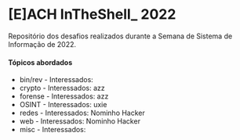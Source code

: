 # [E]ACH InTheShell_ 2022

Repositório dos desafios realizados durante a Semana de Sistema de Informação de 2022.

#### Tópicos abordados

- bin/rev - Interessados:
- crypto - Interessados: azz
- forense - Interessados: azz
- OSINT - Interessados: uxie
- redes - Interessados: Nominho Hacker
- web - Interessados: Nominho Hacker
- misc - Interessados:
